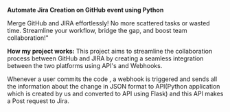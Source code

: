 **Automate Jira Creation on GitHub event using Python**

Merge GitHub and JIRA effortlessly! No more scattered tasks or wasted time. Streamline your workflow, bridge the gap, and boost team collaboration!"


**How my project works:**
This project aims to streamline the collaboration process between GitHub and JIRA by creating a seamless integration between the two platforms using API's and Webhooks.

Whenever a user commits the code , a webhook is triggered and sends all the information about the change in JSON format to API(Python application which is created by us and converted to API using Flask) and this API makes a Post request to Jira.

